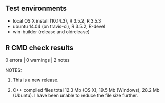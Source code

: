 ## Test environments
* local OS X install (10.14.3), R 3.5.2, R 3.5.3
* ubuntu 14.04 (on travis-ci), R 3.5.2, R-devel
* win-builder (release and oldrelease)

## R CMD check results

0 errors | 0 warnings | 2 notes

NOTES:  

1. This is a new release.  

2. C++ compiled files total 12.3 Mb (OS X), 19.5 Mb (Windows), 28.2 Mb (Ubuntu). I have been unable to reduce the file size further.  
